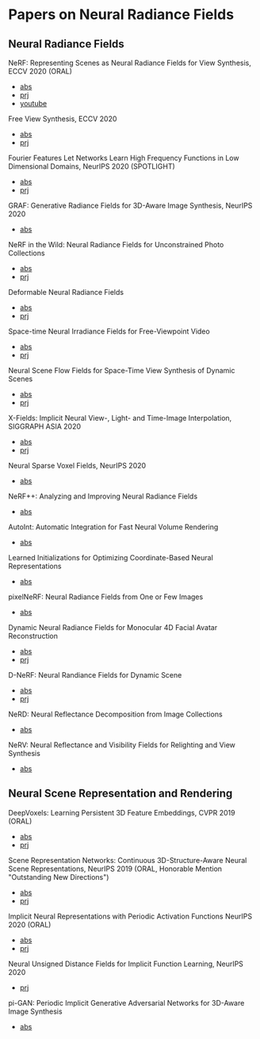 # Papers on Neural Radiance Fields

## Neural Radiance Fields

NeRF: Representing Scenes as Neural Radiance Fields for View Synthesis, ECCV 2020 (ORAL)
* [abs](https://arxiv.org/abs/2003.08934) 
* [prj](https://www.matthewtancik.com/nerf)
* [youtube](https://www.youtube.com/watch?v=dPWLybp4LL0)

Free View Synthesis, ECCV 2020 
* [abs](https://arxiv.org/abs/2008.05511)
* [prj](http://vladlen.info/publications/free-view-synthesis/)

Fourier Features Let Networks Learn High Frequency Functions in Low Dimensional Domains, NeurIPS 2020 (SPOTLIGHT)
* [abs](https://arxiv.org/abs/2006.10739)
* [prj](https://people.eecs.berkeley.edu/~bmild/fourfeat/)

GRAF: Generative Radiance Fields for 3D-Aware Image Synthesis, NeurIPS 2020
* [abs](https://arxiv.org/abs/2007.02442)

NeRF in the Wild: Neural Radiance Fields for Unconstrained Photo Collections
* [abs](https://arxiv.org/abs/2008.02268)
* [prj](https://nerf-w.github.io/)

Deformable Neural Radiance Fields
* [abs](https://arxiv.org/abs/2011.12948)
* [prj](https://nerfies.github.io/)

Space-time Neural Irradiance Fields for Free-Viewpoint Video
* [abs](https://arxiv.org/abs/2011.12950)
* [prj](https://video-nerf.github.io/)

Neural Scene Flow Fields for Space-Time View Synthesis of Dynamic Scenes
* [abs](https://arxiv.org/abs/2011.13084)
* [prj](http://www.cs.cornell.edu/~zl548/NSFF/)

X-Fields: Implicit Neural View-, Light- and Time-Image Interpolation, SIGGRAPH ASIA 2020
* [abs](https://arxiv.org/abs/2010.00450)
* [prj](https://xfields.mpi-inf.mpg.de/)

Neural Sparse Voxel Fields, NeurIPS 2020
* [abs](https://arxiv.org/abs/2007.11571)

NeRF++: Analyzing and Improving Neural Radiance Fields
* [abs](https://arxiv.org/abs/2010.07492)

AutoInt: Automatic Integration for Fast Neural Volume Rendering
* [abs](https://arxiv.org/abs/2012.01714)

Learned Initializations for Optimizing Coordinate-Based Neural Representations
* [abs](https://arxiv.org/abs/2012.02189)

pixelNeRF: Neural Radiance Fields from One or Few Images
* [abs](https://arxiv.org/abs/2012.02190)

Dynamic Neural Radiance Fields for Monocular 4D Facial Avatar Reconstruction
* [abs](https://arxiv.org/abs/2012.03065)
* [prj](https://gafniguy.github.io/4D-Facial-Avatars/)

D-NeRF: Neural Randiance Fields for Dynamic Scene
* [abs](https://arxiv.org/abs/2011.13961)
* [prj](https://www.albertpumarola.com/research/D-NeRF/index.html)

NeRD: Neural Reflectance Decomposition from Image Collections
* [abs](https://arxiv.org/abs/2012.03918)

NeRV: Neural Reflectance and Visibility Fields for Relighting and View Synthesis
* [abs](https://arxiv.org/abs/2012.03927)

## Neural Scene Representation and Rendering

DeepVoxels: Learning Persistent 3D Feature Embeddings, CVPR 2019 (ORAL)
* [abs](https://arxiv.org/abs/1812.01024)
* [prj](https://vsitzmann.github.io/deepvoxels/)

Scene Representation Networks: Continuous 3D-Structure-Aware Neural Scene Representations, NeurIPS 2019 (ORAL, Honorable Mention "Outstanding New Directions")
* [abs](https://arxiv.org/abs/1906.01618)
* [prj](https://vsitzmann.github.io/srns/)

Implicit Neural Representations with Periodic Activation Functions NeurIPS 2020 (ORAL)
* [abs](https://arxiv.org/abs/2006.09661)
* [prj](https://vsitzmann.github.io/siren/)

Neural Unsigned Distance Fields for Implicit Function Learning, NeurIPS 2020
* [prj](http://virtualhumans.mpi-inf.mpg.de/ndf/)

pi-GAN: Periodic Implicit Generative Adversarial Networks for 3D-Aware Image Synthesis
* [abs](https://arxiv.org/abs/2012.00926)
